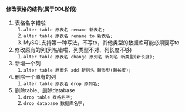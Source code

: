 
#### 修改表格的结构(属于DDL阶段)
1. 表格名字错啦
   1. `alter table 原表名 rename 新表名;`
   2. `alter table 原表名 rename to 新表名;`
   3. MySQL支持第一种写法，不写to，其他类型的数据库可能必须要写to
2. 修改原有的列(列名错啦、列类型不对、列长度不够)
   1. `alter table 原表名 change 原列名 新列名 新类型(新长度);`
3. 新增一个列
   1. `alter table 原表名 add 新列名 新类型(新长度);`
4. 删除一个原有的列
   1. `alter table 原表名 drop 原列名;`
6. 删除table、删除database
   1. `drop table 表格名字;`
   2. `drop database 数据库名字;`